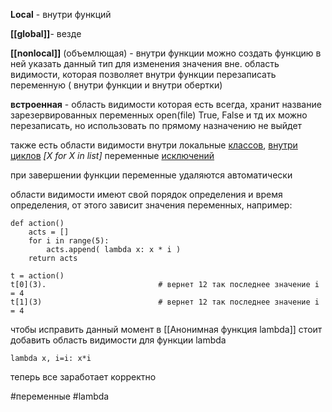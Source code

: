 **Local** - внутри функций

**[[global]]**- везде 

**[[nonlocal]]** (объемлющая) - внутри функции можно создать функцию в ней указать данный тип для изменения значения вне. область видимости, которая позволяет внутри функции перезаписать переменную ( внутри функции и внутри обертки)

**встроенная** - область видимости которая есть всегда, хранит название зарезервированных переменных open(file) True, False и тд
их можно перезаписать,  но использовать по прямому назначению не выйдет 

также есть области видимости внутри локальные
<u>классов</u>, <u>внутри циклов</u> *\[X for X in list]* переменные <u>исключений</u>

при завершении функции переменные удаляются автоматически 


области видимости имеют свой порядок определения и время определения, от этого зависит значения переменных, например:
```
def action()
	acts = []
	for i in range(5):
		acts.append( lambda x: x * i )
	return acts

t = action()
t[0](3).                         # вернет 12 так последнее значение i = 4
t[1](3)                          # вернет 12 так последнее значение i = 4
```
чтобы исправить данный момент в [[Анонимная функция lambda]] стоит добавить область видимости для функции lambda
```
lambda x, i=i: x*i
```
теперь все заработает корректно

#переменные  #lambda 